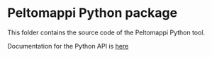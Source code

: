 # Peltomappi Python package

This folder contains the source code of the Peltomappi Python tool.

Documentation for the Python API is [here](https://gispocoding.github.io/eip-peltomappi/python.html)
